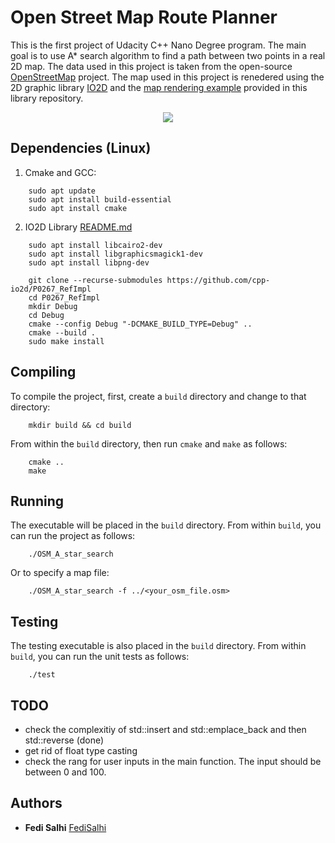 # Open Street Map Route Planner
This is the first project of Udacity C++ Nano Degree program. The main goal is to use A* search algorithm to find a path between two points in a real 2D map. The data used in this project is taken from the open-source [OpenStreetMap](https://www.openstreetmap.org/#map=12/51.4499/5.5622) project. The map used in this project is renedered using the 2D graphic library [IO2D](https://github.com/cpp-io2d/P0267_RefImpl) and the [map rendering example](https://github.com/cpp-io2d/P0267_RefImpl/tree/master/P0267_RefImpl/Samples/maps) provided in this library repository.


<p align="center">
<img align="center" src="https://user-images.githubusercontent.com/45536639/195708959-e855066a-b15c-41df-9c90-f914ed576def.png"> 
</p>

## Dependencies (Linux)
1. Cmake and GCC:
```
    sudo apt update
    sudo apt install build-essential
    sudo apt install cmake
```

2. IO2D Library [README.md](https://github.com/cpp-io2d/P0267_RefImpl)
```
	sudo apt install libcairo2-dev
	sudo apt install libgraphicsmagick1-dev
	sudo apt install libpng-dev

	git clone --recurse-submodules https://github.com/cpp-io2d/P0267_RefImpl
	cd P0267_RefImpl
	mkdir Debug
	cd Debug
	cmake --config Debug "-DCMAKE_BUILD_TYPE=Debug" ..
	cmake --build .
	sudo make install
```

## Compiling
To compile the project, first, create a `build` directory and change to that directory:
```
    mkdir build && cd build
```
From within the `build` directory, then run `cmake` and `make` as follows:
```
    cmake ..
    make
```
## Running
The executable will be placed in the `build` directory. From within `build`, you can run the project as follows:
```
    ./OSM_A_star_search
```
Or to specify a map file:
```
    ./OSM_A_star_search -f ../<your_osm_file.osm>
```

## Testing

The testing executable is also placed in the `build` directory. From within `build`, you can run the unit tests as follows:
```
    ./test
```
## TODO
- check the complexitiy of std::insert and std::emplace_back and then std::reverse (done)
- get rid of float type casting
- check the rang for user inputs in the main function. The input should be between 0 and 100.



## Authors

* **Fedi Salhi** [FediSalhi](https://www.linkedin.com/in/fedisalhi/)

